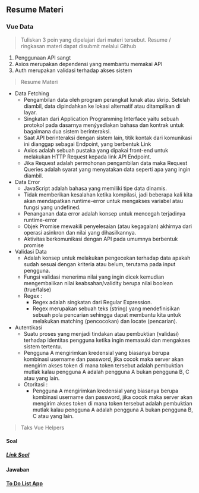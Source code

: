 ## Resume Materi 
### Vue Data

> Tuliskan 3 poin yang dipelajari dari materi tersebut. Resume / ringkasan materi dapat disubmit melalui Github
1. Penggunaan API sangt 
2. Axios merupakan dependensi yang membantu memakai API
3. Auth merupakan validasi terhadap akses sistem

> Resume Materi
-   Data Fetching
    -   Pengambilan data oleh program perangkat lunak atau skrip. Setelah diambil, data dipindahkan ke lokasi alternatif atau ditampilkan di layar.
    -   Singkatan dari Application Programming Interface yaitu sebuah protokol pada dasarnya menýyediakan bahasa dan kontrak untuk bagaimana dua sistem berinteraksi.
    -   Saat API berinteraksi dengan sistem lain, titik kontak dari komunikasi ini dianggap sebagai Endpoint, yang berbentuk Link
    -   Axios adalah sebuah pustaka yang dipakai front-end untuk melakukan HTTP Request kepada link API Endpoint.
    -   Jika Request adalah permohonan pengambilan data maka Request Queries adalah syarat yang menyatakan data seperti apa yang ingin diambil.
-   Data Error
    -   JavaScript adalah bahasa yang memiliki tipe data dinamis.
    -   Tidak memberikan kesalahan ketika kompilasi, jadi beberapa kali kita akan mendapatkan runtime-error untuk mengakses variabel atau fungsi yang undefined.
    -   Penanganan data error adalah konsep untuk mencegah terjadinya runtime-error
    -   Objek Promise mewakili penyelesaian (atau kegagalan) akhirnya dari operasi asinkron dan nilai yang dihasilkannya.
    -   Aktivitas berkomunikasi dengan API pada umumnya berbentuk promise
-   Validasi Data
    -   Adalah konsep untuk melakukan pengecekan terhadap data apakah sudah sesuai dengan kriteria atau belum, terutama pada input pengguna.
    -   Fungsi validasi menerima nilai yang ingin dicek kemudian mengembalikan nilai keabsahan/validity berupa nilai boolean (true/false)
    -   Regex :
        -   Regex adalah singkatan dari Regular Expression.
        -   Regex merupakan sebuah teks (string) yang mendefinisikan sebuah pola pencarian sehingga dapat membantu kita untuk melakukan matching (pencocokan) dan locate (pencarian).
-   Autentikasi
    -   Suatu proses yang menjadi tindakan atau pembuktian (validasi) terhadap identitas pengguna ketika ingin memasuki dan mengakses sistem tertentu.
    -   Pengguna A mengirimkan kredensial yang biasanya berupa kombinasi username dan password, jika cocok maka server akan mengirim akses token di mana token tersebut adalah pembuktian mutlak kalau pengguna A adalah pengguna A bukan pengguna B, C atau yang lain.
    -   Otoritasi :
        -   Pengguna A mengirimkan kredensial yang biasanya berupa kombinasi username dan password, jika cocok maka server akan mengirim akses token di mana token tersebut adalah pembuktian mutlak kalau pengguna A adalah pengguna A bukan pengguna B, C atau yang lain.

> Taks Vue Helpers
#### Soal
##### [Link Soal](https://docs.google.com/presentation/d/1tN3kmiJbsFtmUFuI2j_CfHTSu0dunRH6BlQJE-wrg_Y/edit#slide=id.g8bce5440c3_0_0)

#### Jawaban
#### [To Do List App](../news-app/src/App.vue)
